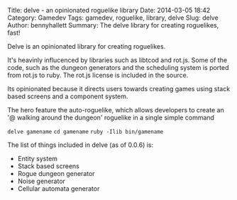 Title: delve - an opinionated roguelike library
Date: 2014-03-05 18:42
Category: Gamedev
Tags: gamedev, roguelike, library, delve
Slug: delve
Author: bennyhallett
Summary: The delve library for creating roguelikes, fast!

Delve is an opinionated library for creating roguelikes.

It's heavinly influcenced by libraries such as libtcod and rot.js. Some of the code, such as the dungeon generators and the scheduling system is ported from rot.js to ruby. The rot.js license is included in the source.

Its opinionated because it directs users towards creating games using stack based screens and a component system. 

The hero feature the auto-roguelike, which allows developers to create an '@ walking around the dungeon' roguelike in a single simple command

`delve gamename`
`cd gamename`
`ruby -Ilib bin/gamename`

The list of things included in delve (as of 0.0.6) is:

* Entity system
* Stack based screens
* Rogue dungeon generator
* Noise generator
* Cellular automata generator
